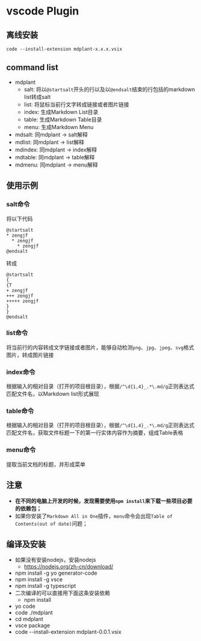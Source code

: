 # vscode Plugin

## 离线安装

`code --install-extension mdplant-x.x.x.vsix`

## command list

* mdplant
  * salt: 将以`@startsalt`开头的行以及以`@endsalt`结束的行包括的markdown list转成salt
  * list: 将鼠标当前行文字转成链接或者图片链接
  * index: 生成Markdown List目录
  * table: 生成Markdown Table目录
  * menu: 生成Markdown Menu
* mdsalt: 同mdplant -> salt解释
* mdlist: 同mdplant -> list解释
* mdindex: 同mdplant -> index解释
* mdtable: 同mdplant -> table解释
* mdmenu: 同mdplant -> menu解释



## 使用示例

### salt命令

将以下代码

```plantuml
@startsalt
* zengjf
  * zengjf
    * zengjf
@endsalt
```

转成

```plantuml
@startsalt
{
{T
+ zengjf
+++ zengjf
+++++ zengjf
}
}
@endsalt
```

### list命令

将当前行的内容转成文字链接或者图片，能够自动检测`png`、`jpg`、`jpeg`、`svg`格式图片，转成图片链接

### index命令

根据输入的相对目录（打开的项目根目录），根据`/^\d{1,4}_.*\.md/g`正则表达式匹配文件名，以Markdown list形式展现

### table命令

根据输入的相对目录（打开的项目根目录），根据`/^\d{1,4}_.*\.md/g`正则表达式匹配文件名，获取文件标题一下的第一行实体内容作为摘要，组成Table表格

### menu命令

提取当前文档的标题，并形成菜单

## 注意

* **在不同的电脑上开发的时候，发现需要使用`npm install`来下载一些项目必要的依赖包；**
* 如果你安装了`Markdown All in One`插件，`menu`命令会出现`Table of Contents(out of date)`问题；

## 编译及安装

* 如果没有安装nodejs，安装nodejs
  * https://nodejs.org/zh-cn/download/
* npm install -g yo generator-code
* npm install -g vsce
* npm install -g typescript
* 二次编译的可以直接用下面这条安装依赖
  * npm install
* yo code
* code ./mdplant
* cd mdplant
* vsce package
* code --install-extension mdplant-0.0.1.vsix
